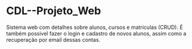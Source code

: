 # CDL--Projeto_Web
Sistema web com detalhes sobre alunos, cursos e matriculas (CRUD). É também possivel fazer o login e cadastro de novos alunos, assim como a recuperação por email dessas contas.
